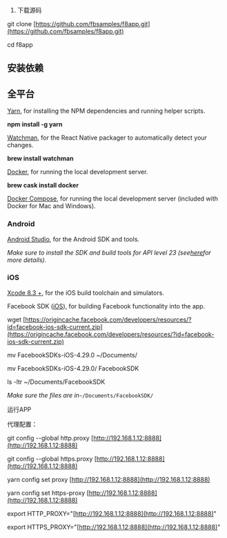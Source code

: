 1. 下载源码

git clone [https://github.com/fbsamples/f8app.git](https://github.com/fbsamples/f8app.git)

cd f8app

## 安装依赖

## 全平台

[Yarn](https://yarnpkg.com/en/docs/install), for installing the NPM dependencies and running helper scripts.

**npm install -g yarn**

[Watchman](https://facebook.github.io/watchman/docs/install.html), for the React Native packager to automatically detect your changes.

**brew install watchman**

[Docker](https://docs.docker.com/engine/installation/), for running the local development server.

**brew cask install docker**

[Docker Compose](https://docs.docker.com/compose/install/), for running the local development server \(included with Docker for Mac and Windows\).

### Android

[Android Studio](https://developer.android.com/studio/install.html), for the Android SDK and tools.

_Make sure to install the SDK and build tools for API level 23 \(see_[_here_](https://facebook.github.io/react-native/docs/getting-started.html)_for more details\)._

### iOS

[Xcode 8.3 +](https://developer.apple.com/download/), for the iOS build toolchain and simulators.

Facebook SDK \([iOS](https://developers.facebook.com/docs/ios/)\), for building Facebook functionality into the app.

wget [https://origincache.facebook.com/developers/resources/?id=facebook-ios-sdk-current.zip](https://origincache.facebook.com/developers/resources/?id=facebook-ios-sdk-current.zip)

mv FacebookSDKs-iOS-4.29.0 ~/Documents/

mv FacebookSDKs-iOS-4.29.0/ FacebookSDK

ls -ltr ~/Documents/FacebookSDK

_Make sure the files are in_`~/Documents/FacebookSDK/`

运行APP





代理配置：

git config --global http.proxy [http://192.168.1.12:8888](http://192.168.1.12:8888)

git config --global https.proxy [http://192.168.1.12:8888](http://192.168.1.12:8888)

yarn config set proxy [http://192.168.1.12:8888](http://192.168.1.12:8888)

yarn config set https-proxy [http://192.168.1.12:8888](http://192.168.1.12:8888)

export HTTP\_PROXY="[http://192.168.1.12:8888](http://192.168.1.12:8888)"

export HTTPS\_PROXY="[http://192.168.1.12:8888](http://192.168.1.12:8888)"

